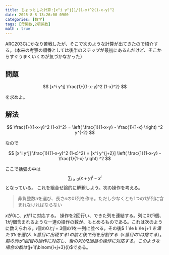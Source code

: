 ```yaml
---
title: ちょっとした計算:[x^i y^j]1/(1-x)^2(1-x-y)^2
date: 2025-8-8 13:26:00 0900
categories: [数学]
tags: [母関数,2項係数]
math : true
---
```


ARC203Cにかなり苦戦したが、そこで次のような計算が出てきたので紹介する。（本来の考察の順番としては後半のステップが最初にあるんだけど、そこからすぐうまくいくのが気づかなかった）


## 問題

$$
[x^i y^j] \frac{1}{(1-x-y)^2 (1-x)^2}
$$

を求めよ。

## 解法

$$
\frac{1}{(1-x-y)^2 (1-x)^2} = \left( \frac{1}{1-x-y} - \frac{1}{1-x} \right) ^2 y^{-2}
$$

なので

$$
[x^i y^j] \frac{1}{(1-x-y)^2 (1-x)^2} = [x^i y^{j+2}] \left( \frac{1}{1-x-y} - \frac{1}{1-x} \right) ^2
$$

ここで括弧の中は
$$
\sum_{i \ge 0} (x+y)^i - x^i
$$
となっている。
これを組合せ論的に解釈しよう。次の操作を考える。
> 非負整数$n$を選び、長さ$n$の$01$列を作る。ただし少なくとも1つの$1$が列に含まれなければならない

$x$が$0$に、$y$が$1$に対応する。
操作を2回行い、できた列を連結する。列に$0$が$i$個、$1$が$j$個含まれるような一連の操作の数が、もとめるものである。これは次のように数えられる。$i$個の$0$と$j+3$個の$1$を一列に並べる。その後$ 1 \le k \le j+1 $を満たす$k$を選び、$k$番目に出現する$1$の前と後で列を分割する（$k$番目の$1$は捨てる）。前の列が$1$回目の操作に対応し、後の列が$2$回目の操作に対応する。このような場合の数は$(j+1)\binom{i+j+3}{i}$である。




